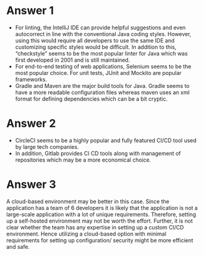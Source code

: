 # Answer 1
- For linting, the IntelliJ IDE can provide helpful suggestions and even autocorrect in line with the conventional Java coding styles. However, using this would require all developers to use the same IDE and customizing specific styles would be difficult. In addition to this, “checkstyle” seems to be the most popular linter for Java which was first developed in 2001 and is still maintained. 
- For end-to-end testing of web applications, Selenium seems to be the most popular choice. For unit tests, JUnit and Mockito are popular frameworks.
- Gradle and Maven are the major build tools for Java. Gradle seems to have a more readable configuration files whereas maven uses an xml format for defining dependencies which can be a bit cryptic.

# Answer 2
- CircleCI seems to be a highly popular and fully featured CI/CD tool used by large tech companies. 
- In addition, Gitlab provides CI CD tools along with management of repositories which may be a more economical choice. 

# Answer 3
A cloud-based environment may be better in this case. 
Since the application has a team of 6 developers it is likely that the application is not a large-scale application with a lot of unique requirements. Therefore, setting up a self-hosted environment may not be worth the effort. Further, it is not clear whether the team has any expertise in setting up a custom CI/CD environment. Hence utilizing a cloud-based option with minimal requirements for setting up configuration/ security might be more efficient and safe.